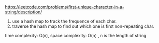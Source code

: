 https://leetcode.com/problems/first-unique-character-in-a-string/description/

1. use a hash map to track the frequence of each char.
2. traverse the hash map to find out which one is first non-repeating char.

time complexity: O(n), space complexity: O(n) , n is the length of string
